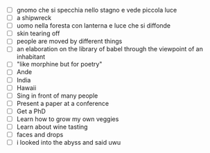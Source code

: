 - [ ] gnomo che si specchia nello stagno e vede piccola luce
- [ ] a shipwreck 
- [ ] uomo nella foresta con lanterna e luce che si diffonde 
- [ ] skin tearing off 
- [ ] people are moved by different things
- [ ] an elaboration on the library of babel through the viewpoint of an inhabitant
- [ ] "like morphine but for poetry"
- [ ] Ande
- [ ] India 
- [ ] Hawaii
- [ ] Sing in front of many people
- [ ] Present a paper at a conference
- [ ] Get a PhD
- [ ] Learn how to grow my own veggies
- [ ] Learn about wine tasting
- [ ] faces and drops
- [ ] i looked into the abyss and said uwu
